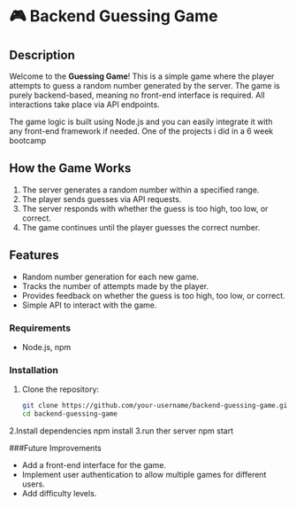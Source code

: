 # 🎮 Backend Guessing Game

## Description
Welcome to the **Guessing Game**! This is a simple game where the player attempts to guess a random number generated by the server. The game is purely backend-based, meaning no front-end interface is required. All interactions take place via API endpoints.

The game logic is built using Node.js and you can easily integrate it with any front-end framework if needed.
One of the projects i did in a 6 week bootcamp

## How the Game Works
1. The server generates a random number within a specified range.
2. The player sends guesses via API requests.
3. The server responds with whether the guess is too high, too low, or correct.
4. The game continues until the player guesses the correct number.

## Features
- Random number generation for each new game.
- Tracks the number of attempts made by the player.
- Provides feedback on whether the guess is too high, too low, or correct.
- Simple API to interact with the game.

### Requirements
  -  Node.js, npm 

### Installation
1. Clone the repository:
   ```bash
   git clone https://github.com/your-username/backend-guessing-game.git
   cd backend-guessing-game
2.Install dependencies
  npm install
3.run ther server
  npm start

###Future Improvements
-  Add a front-end interface for the game.
-  Implement user authentication to allow multiple games for different users.
-  Add difficulty levels.
